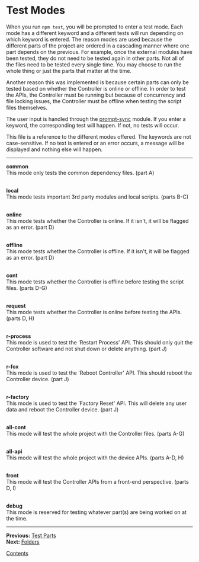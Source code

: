 # Test Modes

When you run `npm test`, you will be prompted to enter a test mode. Each mode has a different keyword and a different tests will run depending on which keyword is entered. The reason modes are used because the different parts of the project are ordered in a cascading manner where one part depends on the previous. For example, once the external modules have been tested, they do not need to be tested again in other parts.  Not all of the files need to be tested every single time. You may choose to run the whole thing or just the parts that matter at the time.

Another reason this was implemented is because certain parts can only be tested based on whether the Controller is online or offline. In order to test the APIs, the Controller must be running but because of concurrency and file locking issues, the Controller must be offline when testing the script files themselves. 

The user input is handled through the [prompt-sync](https://www.npmjs.com/package/prompt-sync) module. If you enter a keyword, the corresponding test will happen. If not, no tests will occur.

This file is a reference to the different modes offered. The keywords are not case-sensitive. If no text is entered or an error occurs, a message will be displayed and nothing else will happen.

---

**common**  
This mode only tests the common dependency files. (part A)

\
**local**  
This mode tests important 3rd party modules and local scripts. (parts B-C)

\
**online**  
This mode tests whether the Controller is online. If it isn't, it will be flagged as an error. (part D)

\
**offline**  
This mode tests whether the Controller is offline. If it isn't, it will be flagged as an error. (part D)

\
**cont**  
This mode tests whether the Controller is offline before testing the script files. (parts D-G)

\
**request**  
This mode tests whether the Controller is online before testing the APIs. (parts D, H)

\
**r-process**  
This mode is used to test the 'Restart Process' API. This should only quit the Controller software and not shut down or delete anything. (part J)

\
**r-fox**  
This mode is used to test the 'Reboot Controller' API. This should reboot the Controller device. (part J)

\
**r-factory**  
This mode is used to test the 'Factory Reset' API. This will delete any user data and reboot the Controller device. (part J)

\
**all-cont**  
This mode will test the whole project with the Controller files. (parts A-G)

\
**all-api**  
This mode will test the whole project with the device APIs. (parts A-D, H)

\
**front**  
This mode will test the Controller APIs from a front-end perspective. (parts D, I)

\
**debug**  
This mode is reserved for testing whatever part(s) are being worked on at the time.

---

**Previous:** [Test Parts](./parts.md)  
**Next:** [Folders](./folders.md)

[Contents](./readme.md)



